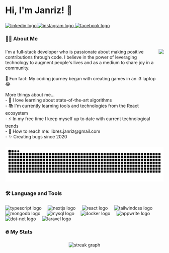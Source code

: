 <h1 align="left">Hi, I'm Janriz! 👋</h1>

###

<div align="left">
  <a href="https://www.linkedin.com/in/janrizlibres" target="_blank">
    <img src="https://img.shields.io/static/v1?message=LinkedIn&logo=linkedin&label=&color=0077B5&logoColor=white&labelColor=&style=for-the-badge" height="25" alt="linkedin logo"  />
  </a>
  <a href="https://www.instagram.com/janrizlibs/" target="_blank">
    <img src="https://img.shields.io/static/v1?message=Instagram&logo=instagram&label=&color=E4405F&logoColor=white&labelColor=&style=for-the-badge" height="25" alt="instagram logo"  />
  </a>
  <a href="https://www.facebook.com/janrizlibs" target="_blank">
    <img src="https://img.shields.io/static/v1?message=Facebook&logo=facebook&label=&color=1877F2&logoColor=white&labelColor=&style=for-the-badge" height="25" alt="facebook logo"  />
  </a>
</div>

###

<h3 align="left">👩‍💻 About Me</h3>

###

<img align="right" height="250" src="https://media.giphy.com/media/M9gbBd9nbDrOTu1Mqx/giphy.gif"  />

###

<p align="left">I'm a full-stack developer who is passionate about making positive contributions through code. I believe in the power of leveraging technology to augment people's lives and as a medium to share joy in a community.<br><br>👾 Fun fact: My coding journey began with creating games in an i3 laptop 😂 <br><br>More things about me...<br>- 🔭 I love learning about state-of-the-art algorithms<br>- 📚 I'm currently learning tools and technologies from the React ecosystem<br>- ⚡ In my free time I keep myself up to date with current technological trends<br>- 📩 How to reach me: libres.janriz@gmail.com<br>- ✨ Creating bugs since 2020</p>

###

<img src="https://raw.githubusercontent.com/janrizmlibres/janrizmlibres/output/snake.svg" alt="Snake animation" />

###

<h3 align="left">🛠 Language and Tools</h3>

###

<div align="left">
  <img src="https://cdn.jsdelivr.net/gh/devicons/devicon/icons/typescript/typescript-original.svg" height="40" alt="typescript logo"  />
  <img width="12" />
  <img src="https://cdn.jsdelivr.net/gh/devicons/devicon/icons/nextjs/nextjs-original.svg" height="40" alt="nextjs logo"  />
  <img width="12" />
  <img src="https://cdn.jsdelivr.net/gh/devicons/devicon/icons/react/react-original.svg" height="40" alt="react logo"  />
  <img width="12" />
  <img src="https://cdn.simpleicons.org/tailwindcss/06B6D4" height="40" alt="tailwindcss logo"  />
  <img width="12" />
  <img src="https://cdn.jsdelivr.net/gh/devicons/devicon/icons/mongodb/mongodb-original.svg" height="40" alt="mongodb logo"  />
  <img width="12" />
  <img src="https://cdn.jsdelivr.net/gh/devicons/devicon/icons/mysql/mysql-original.svg" height="40" alt="mysql logo"  />
  <img width="12" />
  <img src="https://cdn.jsdelivr.net/gh/devicons/devicon/icons/docker/docker-plain-wordmark.svg" height="40" alt="docker logo"  />
  <img width="12" />
  <img src="https://cdn.simpleicons.org/appwrite/F02E65" height="40" alt="appwrite logo"  />
  <img width="12" />
  <img src="https://cdn.jsdelivr.net/gh/devicons/devicon/icons/dot-net/dot-net-plain-wordmark.svg" height="40" alt="dot-net logo"  />
  <img width="12" />
  <img src="https://cdn.jsdelivr.net/gh/devicons/devicon/icons/laravel/laravel-original.svg" height="40" alt="laravel logo"  />
</div>

###

<h3 align="left">🔥 My Stats</h3>

###

<div align="center">
  <img src="https://streak-stats.demolab.com?user=janrizmlibres&locale=en&mode=daily&theme=dark&hide_border=false&border_radius=5&order=3" height="220" alt="streak graph"  />
</div>

###
